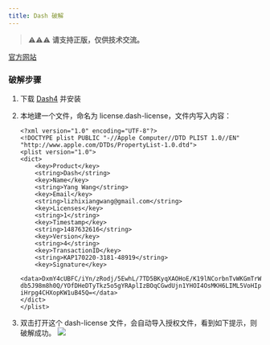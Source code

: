 ```yaml
---
title: Dash 破解
---
```


> ⚠️⚠️⚠️ **请支持正版，仅供技术交流。**

[官方网站](http://staruml.io)

### 破解步骤

1. 下载 [Dash4](https://singapore.kapeli.com/downloads/v4/Dash.zip) 并安装

2. 本地建一个文件，命名为 license.dash-license，文件内写入内容：

   ```
   <?xml version="1.0" encoding="UTF-8"?>
   <!DOCTYPE plist PUBLIC "-//Apple Computer//DTD PLIST 1.0//EN" "http://www.apple.com/DTDs/PropertyList-1.0.dtd">
   <plist version="1.0">
   <dict>
       <key>Product</key>
       <string>Dash</string>
       <key>Name</key>
       <string>Yang Wang</string>
       <key>Email</key>
       <string>lizhixiangwang@gmail.com</string>
       <key>Licenses</key>
       <string>1</string>
       <key>Timestamp</key>
       <string>1487632616</string>
       <key>Version</key>
       <string>4</string>
       <key>TransactionID</key>
       <string>KAP170220-3181-48919</string>
       <key>Signature</key>
      <data>DxmY4cUBFC/iYn/zRodj/5EwhL/7TD5BKyqXAOHoE/K19lNCorbnTvWKGmTrWJC242/mT8DJ7Zod
   db5J98m8h0Q/YOfDHeDTyTkz5o5gYRAplIzBOqCGwdUjn1YHOI4OsMKH6LIML5VoHIpkxAOQwmmH
   iHrpg4CHXopKW1uB45Q=</data>
   </dict>
   </plist>
   ```
3. 双击打开这个 dash-license 文件，会自动导入授权文件，看到如下提示，则破解成功。
   ![](licensed.png)
   

